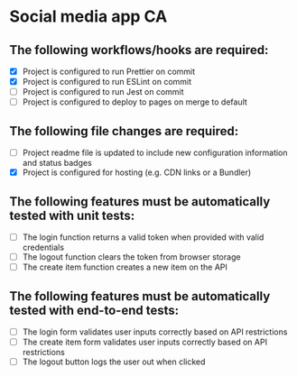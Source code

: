 # Social media app CA

## The following workflows/hooks are required:

- [x] Project is configured to run Prettier on commit
- [x] Project is configured to run ESLint on commit
- [ ] Project is configured to run Jest on commit
- [ ] Project is configured to deploy to pages on merge to default

## The following file changes are required:

- [ ] Project readme file is updated to include new configuration information and status badges
- [x] Project is configured for hosting (e.g. CDN links or a Bundler)

## The following features must be automatically tested with unit tests:

- [ ] The login function returns a valid token when provided with valid credentials
- [ ] The logout function clears the token from browser storage
- [ ] The create item function creates a new item on the API

## The following features must be automatically tested with end-to-end tests:

- [ ] The login form validates user inputs correctly based on API restrictions
- [ ] The create item form validates user inputs correctly based on API restrictions
- [ ] The logout button logs the user out when clicked
